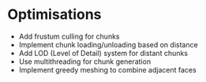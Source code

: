 # Optimisations
 - Add frustum culling for chunks
 - Implement chunk loading/unloading based on distance
 - Add LOD (Level of Detail) system for distant chunks
 - Use multithreading for chunk generation
 - Implement greedy meshing to combine adjacent faces